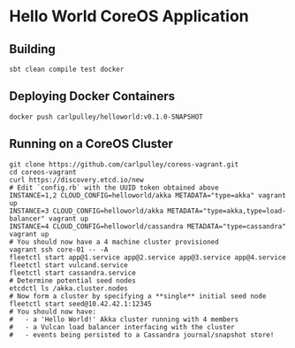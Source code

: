 # Hello World CoreOS Application

## Building

    sbt clean compile test docker

## Deploying Docker Containers

    docker push carlpulley/helloworld:v0.1.0-SNAPSHOT

## Running on a CoreOS Cluster

    git clone https://github.com/carlpulley/coreos-vagrant.git
    cd coreos-vagrant
    curl https://discovery.etcd.io/new
    # Edit `config.rb` with the UUID token obtained above
    INSTANCE=1,2 CLOUD_CONFIG=helloworld/akka METADATA="type=akka" vagrant up
    INSTANCE=3 CLOUD_CONFIG=helloworld/akka METADATA="type=akka,type=load-balancer" vagrant up
    INSTANCE=4 CLOUD_CONFIG=helloworld/cassandra METADATA="type=cassandra" vagrant up
    # You should now have a 4 machine cluster provisioned
    vagrant ssh core-01 -- -A
    fleetctl start app@1.service app@2.service app@3.service app@4.service
    fleetctl start vulcand.service
    fleetctl start cassandra.service
    # Determine potential seed nodes
    etcdctl ls /akka.cluster.nodes
    # Now form a cluster by specifying a **single** initial seed node
    fleetctl start seed@10.42.42.1:12345
    # You should now have:
    #   - a 'Hello World!' Akka cluster running with 4 members
    #   - a Vulcan load balancer interfacing with the cluster
    #   - events being persisted to a Cassandra journal/snapshot store!
